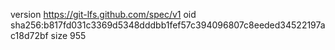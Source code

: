 version https://git-lfs.github.com/spec/v1
oid sha256:b817fd031c3369d5348dddbb1fef57c394096807c8eeded34522197ac18d72bf
size 955
